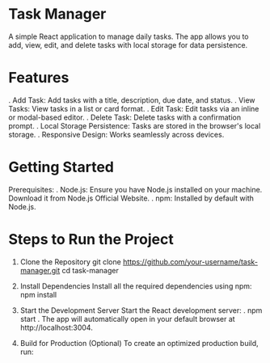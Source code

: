 # Task Manager
A simple React application to manage daily tasks. The app allows you to add, view, edit, and delete tasks with local storage for data persistence.

# Features
. Add Task: Add tasks with a title, description, due date, and status.
. View Tasks: View tasks in a list or card format.
. Edit Task: Edit tasks via an inline or modal-based editor.
. Delete Task: Delete tasks with a confirmation prompt.
. Local Storage Persistence: Tasks are stored in the browser's local storage.
. Responsive Design: Works seamlessly across devices.

# Getting Started
Prerequisites:
. Node.js: Ensure you have Node.js installed on your machine. Download it from Node.js Official Website.
. npm: Installed by default with Node.js.

# Steps to Run the Project
1. Clone the Repository
   git clone https://github.com/your-username/task-manager.git
   cd task-manager

2. Install Dependencies Install all the required dependencies using npm:
   npm install

3. Start the Development Server Start the React development server:
   . npm start
   . The app will automatically open in your default browser at http://localhost:3004.

4. Build for Production (Optional) To create an optimized production build, run:
   
